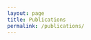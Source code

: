 ```yaml
---
layout: page
title: Publications
permalink: /publications/
---
```


<script>

//From "http://www.alexhadik.com/blog/2014/6/12/create-pubmed-citations-automatically-using-pubmed-api" adapted from reply to blog post by Les Ansley

var HTMLpublication = '%authors% (%date%). %title% <i>%journal%\</i><b>%volume%</b>%issue%%pages%DOI: <a href="%DOIadd%"target="_blank">%DOI%</a></br></br>' //Formats output

var publications, idStringList;
var pubmedSearchAPI = "https://eutils.ncbi.nlm.nih.gov/entrez/eutils/esearch.fcgi?";
var pubmedSummaryAPI = "https://eutils.ncbi.nlm.nih.gov/entrez/eutils/esummary.fcgi?";
var database = "db=pubmed";
var returnmode = "&retmode=json";
var returnmax = "&retmax=100";
var searchterm = "&term=(((Gautier, Jean[Author]) AND (Institute for Cancer Genetics[Affiliation])) OR ((Gautier, Jean[Author]) AND (Institute of Cancer Genetics[Affiliation])) OR ((Gautier, Jean[Author]) AND (Department of Genetics and Development[Affiliation])))";
var returntype = "&rettype=abstract";
var idURL = pubmedSearchAPI + database + returnmode + returnmax + searchterm
console.log(idURL);

var getPubmed = function(url) { //passed url
    return new Promise(function(resolve, reject) {
        var xhr = new XMLHttpRequest();
        xhr.open('get', url, true);
        xhr.responseType = 'json';
        xhr.onload = function() {
            var status = xhr.status;
            if (status == 200) { //status 200 signifies OK (http://www.w3schools.com/ajax/ajax_xmlhttprequest_onreadystatechange.asp)
                resolve(xhr.response);
            } else {
                reject(status);
            }
        };
        xhr.send();
    });
};
getPubmed(idURL).then(function(data) {
    var idList = data.esearchresult.idlist;
    idStringList = idList.toString(); //converts the idlist to a string to be appended to the search url
    idStringList = '&id=' + idStringList;
    summaryURL = pubmedSummaryAPI + database + returnmode + returntype + idStringList;
    getPubmed(summaryURL).then(function(summary) {
        publications = formatReferences(summary);
        console.log(publications);	
		document.getElementById("demo").innerHTML = publications;
		
    }, function(status) {
        publications = 'Something went wrong getting the ids.';
    });
}, function(status) {
    publications = 'Something went wrong getting the ids.';
});


function formatReferences(summary) {
    var publicationList = '';
    for (refs in summary.result) {
        if (refs !== 'uids') {
            var authors = '';
            var publication = '';
            var authorCount = ((summary.result[refs].authors).length);
            var i = 0;
            while (i < authorCount - 1) {
                authors += summary.result[refs].authors[i].name + ', ';
                i++;
            }
            publication = HTMLpublication.replace('%data%', 'http://www.ncbi.nlm.nih.gov/pubmed/' + refs);
            authors += summary.result[refs].lastauthor;
            publication = publication.replace('%authors%', authors);
            publication = publication.replace('%title%', summary.result[refs].title);
            publication = publication.replace('%journal%', summary.result[refs].source);
            publication = publication.replace('%PMID%', summary.result[refs].uid);
            var idCount = ((summary.result[refs].articleids).length);
            var i = 0;
            while (i < idCount - 1) {
                if (summary.result[refs].articleids[i].idtype == "doi") {
                    publication = publication.replace('%DOI%', summary.result[refs].articleids[i].value);
                    publication = publication.replace('%DOIadd%', 'https://doi.org/' + summary.result[refs].articleids[i].value);
                }
                i++;
            }
            //Alter formatting if article is In Press
            if (summary.result[refs].volume !== '') {
                publication = publication.replace('%volume%', ' ' + summary.result[refs].volume);
                if (summary.result[refs].issue !== '') {
                    publication = publication.replace('%issue%', ' (' + summary.result[refs].issue + ')');
                } else { 
                    publication = publication.replace('%issue%','');
                }
                if (summary.result[refs].pages !== '') {
                    var str = summary.result[refs].pages + '';
                    if (str.includes('-')) {
                        const pp = str.split('-'); 
                        const len0 = pp[0].length;
                        const len1 = pp[1].length;
                        if (len0 > len1) {
                            var addend = pp[0].substring(0,len0-len1);
                        } else { 
                            var addend = '';
                        } 
                        var nstr = pp[0] + '-' + addend + pp[1];
                    } else {
                        var nstr = str;
                    } 
                    publication = publication.replace('%pages%', ', ' + nstr + '. ');
                } else { 
                    publication = publication.replace('%pages%','. ');
                }
                var date = summary.result[refs].pubdate.slice(0, 4);
                publication = publication.replace('%date%', date + '');
            } else {
                publication = publication.replace('%volume%', ' In Press');
                publication = publication.replace('%issue%', '.');
                publication = publication.replace('%pages%', '');
                publication = publication.replace('%date%', '');
            }
            publicationList = publication + publicationList;
        }
    }
    return (publicationList);
} 

</script>

<p id="demo"></p>

